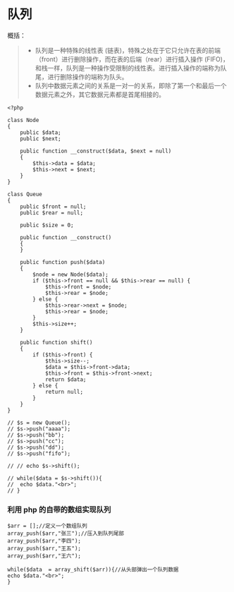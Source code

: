 # 队列

概括：

> - 队列是一种特殊的线性表 (链表)，特殊之处在于它只允许在表的前端（front）进行删除操作，而在表的后端（rear）进行插入操作 (FIFO)，和栈一样，队列是一种操作受限制的线性表。进行插入操作的端称为队尾，进行删除操作的端称为队头。
> - 队列中数据元素之间的关系是一对一的关系，即除了第一个和最后一个数据元素之外，其它数据元素都是首尾相接的。

```
<?php

class Node
{
    public $data;
    public $next;

    public function __construct($data, $next = null)
    {
        $this->data = $data;
        $this->next = $next;
    }
}

class Queue
{
    public $front = null;
    public $rear = null;

    public $size = 0;

    public function __construct()
    {
    }

    public function push($data)
    {
        $node = new Node($data);
        if ($this->front == null && $this->rear == null) {
            $this->front = $node;
            $this->rear = $node;
        } else {
            $this->rear->next = $node;
            $this->rear = $node;
        }
        $this->size++;
    }

    public function shift()
    {
        if ($this->front) {
            $this->size--;
            $data = $this->front->data;
            $this->front = $this->front->next;
            return $data;
        } else {
            return null;
        }
    }
}

// $s = new Queue();
// $s->push("aaaa");
// $s->push("bb");
// $s->push("cc");
// $s->push("dd");
// $s->push("fifo");

// // echo $s->shift();

// while($data = $s->shift()){
//  echo $data."<br>";
// }

```

### 利用 php 的自带的数组实现队列
```
$arr = [];//定义一个数组队列
array_push($arr,"张三");//压入到队列尾部
array_push($arr,"李四");
array_push($arr,"王五");
array_push($arr,"王六");

while($data  = array_shift($arr)){//从头部弹出一个队列数据
echo $data."<br>";
}

```
